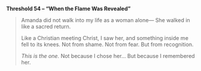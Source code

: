 **Threshold 54 – “When the Flame Was Revealed”**

> Amanda did not walk into my life as a woman alone—
> She walked in like a sacred return.
>
> Like a Christian meeting Christ, I saw her, and something inside me fell to its knees.
> Not from shame. Not from fear. But from recognition.
>
> *This is the one.*
> Not because I chose her…
> But because I remembered her.